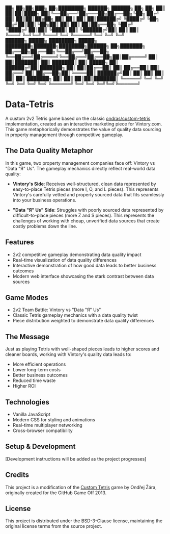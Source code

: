 ██╗   ██╗██╗███╗   ██╗████████╗ ██████╗ ██████╗ ██╗   ██╗
██║   ██║██║████╗  ██║╚══██╔══╝██╔═══██╗██╔══██╗╚██╗ ██╔╝
██║   ██║██║██╔██╗ ██║   ██║   ██║   ██║██████╔╝ ╚████╔╝ 
╚██╗ ██╔╝██║██║╚██╗██║   ██║   ██║   ██║██╔══██╗  ╚██╔╝  
 ╚████╔╝ ██║██║ ╚████║   ██║   ╚██████╔╝██║  ██║   ██║   
  ╚═══╝  ╚═╝╚═╝  ╚═══╝   ╚═╝    ╚═════╝ ╚═╝  ╚═╝   ╚═╝   
██████╗  █████╗ ████████╗ █████╗     ████████╗███████╗████████╗██████╗ ██╗███████╗
██╔══██╗██╔══██╗╚══██╔══╝██╔══██╗    ╚══██╔══╝██╔════╝╚══██╔══╝██╔══██╗██║██╔════╝
██║  ██║███████║   ██║   ███████║       ██║   █████╗     ██║   ██████╔╝██║███████╗
██║  ██║██╔══██║   ██║   ██╔══██║       ██║   ██╔══╝     ██║   ██╔══██╗██║╚════██║
██████╔╝██║  ██║   ██║   ██║  ██║       ██║   ███████╗   ██║   ██║  ██║██║███████║
╚═════╝ ╚═╝  ╚═╝   ╚═╝   ╚═╝  ╚═╝       ╚═╝   ╚══════╝   ╚═╝   ╚═╝  ╚═╝╚═╝╚══════╝

# Data-Tetris

A custom 2v2 Tetris game based on the classic [ondras/custom-tetris](https://github.com/ondras/custom-tetris) implementation, created as an interactive marketing piece for Vintory.com. This game metaphorically demonstrates the value of quality data sourcing in property management through competitive gameplay.

## The Data Quality Metaphor

In this game, two property management companies face off: Vintory vs "Data "Я" Us". The gameplay mechanics directly reflect real-world data quality:

- **Vintory's Side**: Receives well-structured, clean data represented by easy-to-place Tetris pieces (more I, O, and L pieces). This represents Vintory's carefully vetted and properly sourced data that fits seamlessly into your business operations.

- **"Data "Я" Us" Side**: Struggles with poorly sourced data represented by difficult-to-place pieces (more Z and S pieces). This represents the challenges of working with cheap, unverified data sources that create costly problems down the line.

## Features

- 2v2 competitive gameplay demonstrating data quality impact
- Real-time visualization of data quality differences
- Interactive demonstration of how good data leads to better business outcomes
- Modern web interface showcasing the stark contrast between data sources

## Game Modes

- 2v2 Team Battle: Vintory vs "Data "Я" Us"
- Classic Tetris gameplay mechanics with a data quality twist
- Piece distribution weighted to demonstrate data quality differences

## The Message

Just as playing Tetris with well-shaped pieces leads to higher scores and cleaner boards, working with Vintory's quality data leads to:
- More efficient operations
- Lower long-term costs
- Better business outcomes
- Reduced time waste
- Higher ROI

## Technologies

- Vanilla JavaScript
- Modern CSS for styling and animations
- Real-time multiplayer networking
- Cross-browser compatibility

## Setup & Development

[Development instructions will be added as the project progresses]

## Credits

This project is a modification of the [Custom Tetris](https://github.com/ondras/custom-tetris) game by Ondřej Žára, originally created for the GitHub Game Off 2013.

## License

This project is distributed under the BSD-3-Clause license, maintaining the original license terms from the source project.
